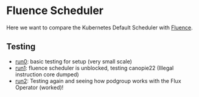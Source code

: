 # Fluence Scheduler

Here we want to compare the Kubernetes Default Scheduler with [Fluence]().

## Testing

 - [run0](run0): basic testing for setup (very small scale)
 - [run1](run1): fluence scheduler is unblocked, testing canopie22 (Illegal instruction core dumped)
 - [run2](run2): Testing again and seeing how podgroup works with the Flux Operator (worked)!
